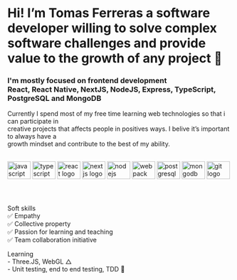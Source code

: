 
<h1 align="left">Hi! I’m Tomas Ferreras a software developer willing to solve complex software challenges and provide value to the growth of any project 🚀</h1>
<h3 align="left">I'm mostly focused on frontend development<br/>
React, React Native, NextJS, NodeJS, Express, TypeScript, PostgreSQL and MongoDB</h3>

<p align="left">Currently I spend most of my free time learning web technologies so that i can participate in<br>creative projects that affects people in positives ways. I belive it’s important to always have a<br>growth mindset and contribute to the best of my ability.</p>

<br clear="both">

<div align="left">
  <img src="https://cdn.jsdelivr.net/gh/devicons/devicon/icons/javascript/javascript-original.svg" height="40" width="52" alt="javascript logo"  />
  <img src="https://cdn.jsdelivr.net/gh/devicons/devicon/icons/typescript/typescript-original.svg" height="40" width="52" alt="typescript logo"  />
  <img src="https://cdn.jsdelivr.net/gh/devicons/devicon/icons/react/react-original.svg" height="40" width="52" alt="react logo"  />
  <img src="https://cdn.jsdelivr.net/gh/devicons/devicon/icons/nextjs/nextjs-original.svg" height="40" width="52" alt="nextjs logo"  />
  <img src="https://cdn.jsdelivr.net/gh/devicons/devicon/icons/nodejs/nodejs-original.svg" height="40" width="52" alt="nodejs logo"  />
  <img src="https://cdn.jsdelivr.net/gh/devicons/devicon/icons/webpack/webpack-original.svg" height="40" width="52" alt="webpack" />
  <img src="https://cdn.jsdelivr.net/gh/devicons/devicon/icons/postgresql/postgresql-original.svg" height="40" width="52" alt="postgresql logo"  />
  <img src="https://cdn.jsdelivr.net/gh/devicons/devicon/icons/mongodb/mongodb-original.svg" height="40" width="52" alt="mongodb logo"  />
  <img src="https://cdn.jsdelivr.net/gh/devicons/devicon/icons/git/git-original.svg" height="40" width="52" alt="git logo"  />
</div>

###

<br clear="both">

<p align="left">Soft skills<br>✅ Empathy <br>✅ Collective property<br>✅ Passion for learning and teaching<br>✅ Team collaboration initiative</p>

<p align="left">Learning<br>- Three.JS, WebGL △ <br> - Unit testing, end to end testing, TDD 🧪</p>

###

<div align="left">
</div>
